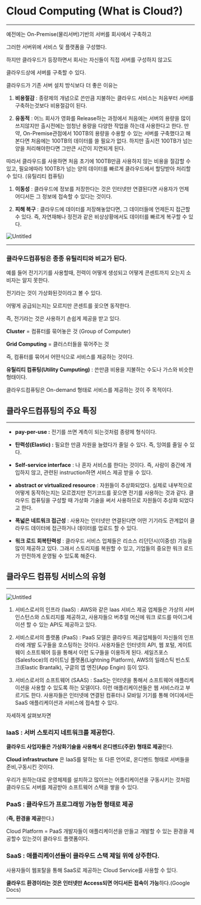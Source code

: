 # Cloud Computing (What is Cloud?)

---

예전에는 On-Premise(물리서버)기반의 서버를 회사에서 구축하고

그러한 서버위에 서비스 및 플랫폼을 구성했다.

하지만 클라우드가 등장하면서 회사는 자신들이 직접 서버를 구성하지 않고도

클라우드상에 서버를 구축할 수 있다.

클라우드가 기존 서버 설치 방식보다 더 좋은 이유는

1. **비용절감** : 종량제의 개념으로 쓴만큼 지불하는 클라우드 서비스는 처음부터 서버를
구축하는것보다 비용절감이 된다.

1. **유동적** : 어느 회사가 영화를 Release하는 과정에서 처음에는 서버의 용량을 많이 쓰지않지만
출시전에는 엄청난 용량을 다양한 작업을 하는데 사용한다고 한다.
만약, On-Premise관점에서 100TB의 용량을 수용할 수 있는 서버를 구축했다고 해본다면
처음에는 100TB의 데이터를 쓸 필요가 없다. 하지만 출시전 100TB가 넘는 양을 처리해야한다면
그만큰 시간이 지연되게 된다.

따라서 클라우드를 사용하면 처음 초기에 100TB만큼 사용하지 않는 비용을 절감할 수 있고,
필요에따라 100TB가 넘는 양의 데이터를 빠르게 클라우드에서 할당받아 처리할 수 있다.
(유틸리티 컴퓨팅)

1. **이동성** : 클라우드에 정보를 저장한다는 것은 인터넷만 연결된다면 사용자가 
언제 어디서든 그 정보에 접속할 수 있다는 것이다.

1. **피해 복구** : 클라우드에 데이터를 저장해놓았다면, 그 데이터들에 언제든지 접근할 수 있다.
즉, 자연재해나 정전과 같은 비상상황에서도 데이터를 빠르게 복구할 수 있다.  

![Untitled](Cloud%20Computing%20(What%20is%20Cloud%20)%20785bbaead14e4823a2a1114e1e869ed5/Untitled.png)

---

### 클라우드컴퓨팅은 종종 유틸리티와 비교가 된다.

예를 들어 전기기기를 사용할때, 전력이 어떻게 생성되고 어떻게 
콘센트까지 오는지 소비자는 알지 못한다.

전기라는 것이 가상화된것이라고 볼 수 있다.

어떻게 공급되는지는 모르지만 콘센트를 꽂으면 동작한다.

즉, 전기라는 것은 사용하기 손쉽게 제공을 받고 있다.

**Cluster** = 컴퓨터를 묶어놓은 것 (Group of Computer)

**Grid Computing** = 클러스터들을 묶어주는 것

즉, 컴퓨터를 묶어서 어떤식으로 서비스를 제공하는 것이다.

**유틸리티 컴퓨팅(Utility Cumputing)** : 쓴만큼 비용을 지불하는 수도나 가스와 비슷한 형태이다.

클라우드컴퓨팅은 On-demand 형태로 서비스를 제공하는 것이 주 목적이다.

## 클라우드컴퓨팅의 주요 특징

---

- **pay-per-use :** 전기를 쓰면 계측이 되는것처럼 종량제 형식이다.

- **탄력성(Elastic) :** 필요한 만큼 자원을 늘렸다가 줄일 수 있다. 즉, 잉여를 줄일 수 있다.

- **Self-service interface** : 나 혼자 서비스를 한다는 것이다. 즉, 사람이 중간에 개입하지 않고, 관련된 instruction하면 서비스 제공 받을 수 있다.

- **abstract or virtualized resource** : 자원들이 추상화되었다. 실제로 내부적으로 어떻게 동작하는지는 모르겠지만 전기코드를 꽂으면 전기를 사용하는 것과 같다.
클라우드 컴퓨팅을 구성할 때 가상화 기술을 써서 사용하므로 자원들이 추상화 되었다고 한다.

- **폭넓은 네트워크 접근성** : 사용자는 인터넷만 연결된다면 어떤 기기라도 관계없이
클라우드 데이터에 접근하거나 데이터를 업로드 할 수 있다.

- **워크 로드 회복탄력성** : 클라우드 서비스 업체들은 리소스 리던던시(이중성) 기능을 많이 제공하고 있다. 그래서 스토리지를 복원할 수 있고, 기업들의 중요한 워크 로드가 안전하게 운영될 수 
있도록 해준다.

## 클라우드 컴퓨팅 서비스의 유형

---

![Untitled](Cloud%20Computing%20(What%20is%20Cloud%20)%20785bbaead14e4823a2a1114e1e869ed5/Untitled%201.png)

1. 서비스로서의 인프라 (IaaS)
:  AWS와 같은 laas 서비스 제공 업체들은 가상의 서버 인스턴스와 스토리지를 제공하고,
사용자들으 버추얼 머신에 워크 로드를 마이그세이션 할 수 있는 API도 제공하고 있다.

1. 서비스로서의 플랫폼 (PaaS)
: PaaS 모델은 클라우드 제공업체들이 자신들의 인프라에 개발 도구들을 호스팅하는 것이다.
사용자들은 인터넷의 API, 웹 포털, 게이트웨이 소프트웨어 등을 통해서 이런 도구들을 이용하게 된다. 세일즈포스(Salesfoce)의 라이트닝 플랫폼(Lightning Platform), AWS의 일래스틱 빈스토크(Elastic Brantalk), 구글의 앱 엔진(App Engin) 등이 있다.

1. 서비스로서의 소프트웨어 (SAAS)
: SaaS는 인터넷을 통해서 소프트웨어 애플리케이션을 사용할 수 있도록 하는 모델이다.
이런 애플리케이션들은 웹 서비스라고 부르기도 한다. 사용자들은 인터넷에 연결된 컴퓨터나 
모바일 기기를 통해 어디에서든 SaaS 애플리케이션과 서비스에 접속할 수 있다.

자세하게 살펴보자면

### IaaS : 서버 스토리지 네트워크를 제공한다.

**클라우드 사업자들은 가상화기술을 사용해서 온디멘드(주문) 형태로 제공**한다.

**Cloud infrastructure** 은 IaaS를 말하는 또 다른 언어로, 
온디멘드 형태로 서버들을 준비,구동시킨 것이다.

우리가 원하는대로 운영체제를 설치하고 많이쓰는 어플리케이션을 구동시키는 것처럼
클라우드도 서버를 제공받아 소프트웨어 스택을 쌓을 수 있다.

### PaaS : 클라우드가 프로그래밍 가능한 형태로 제공

(**즉, 환경을 제공**한다.)

Cloud Platform = PaaS 개발자들이 애플리케이션을 만들고 개발할 수 있는
환경을 제공할수 있는것이 클라우드 플랫폼이다.

### SaaS : 애플리케이션들이 클라우드 스택 제일 위에 상주한다.

사용자들이 웹포탈을 통해 SaaS로 제공하는 Cloud Service를 사용할 수 있다.

**클라우드 환경이라는 것은 인터넷만 Access되면 어디서든 접속이 가능**하다.(Google Docs)

---
